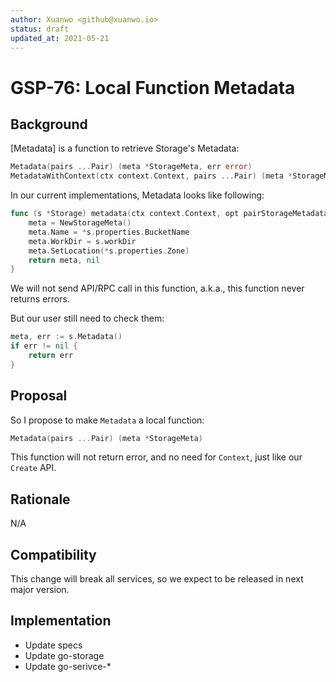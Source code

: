 ```yaml
---
author: Xuanwo <github@xuanwo.io>
status: draft
updated_at: 2021-05-21
---
```


# GSP-76: Local Function Metadata

## Background

[Metadata] is a function to retrieve Storage's Metadata:

```go
Metadata(pairs ...Pair) (meta *StorageMeta, err error)
MetadataWithContext(ctx context.Context, pairs ...Pair) (meta *StorageMeta)
```

In our current implementations, Metadata looks like following:

```go
func (s *Storage) metadata(ctx context.Context, opt pairStorageMetadata) (meta *StorageMeta, err error) {
	meta = NewStorageMeta()
	meta.Name = *s.properties.BucketName
	meta.WorkDir = s.workDir
	meta.SetLocation(*s.properties.Zone)
	return meta, nil
}
```

We will not send API/RPC call in this function, a.k.a., this function never returns errors.

But our user still need to check them:

```go
meta, err := s.Metadata()
if err != nil {
	return err
}
```

## Proposal

So I propose to make `Metadata` a local function:

```go
Metadata(pairs ...Pair) (meta *StorageMeta)
```

This function will not return error, and no need for `Context`, just like our `Create` API.

## Rationale

N/A

## Compatibility

This change will break all services, so we expect to be released in next major version.

## Implementation

- Update specs
- Update go-storage
- Update go-serivce-*
